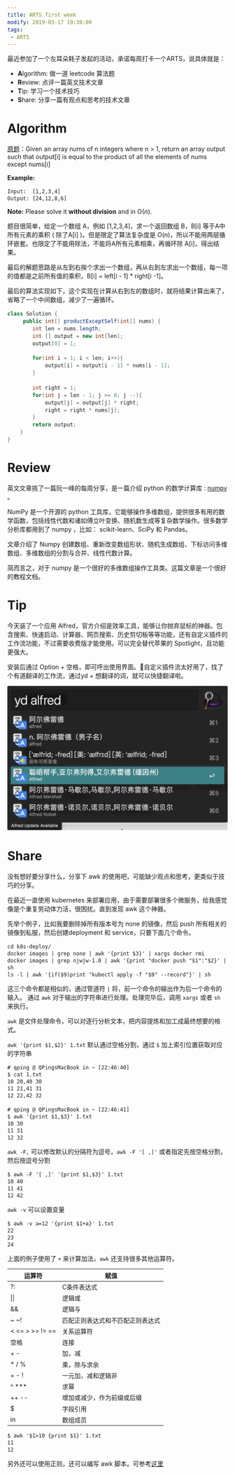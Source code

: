 ```yaml
---
title: ARTS first week
modify: 2019-03-17 19:30:00
tags:
 - ARTS
---
```


最近参加了一个左耳朵耗子发起的活动，承诺每周打卡一个ARTS，说具体就是：

- **A**lgorithm: 做一道 leetcode 算法题
- **R**eview: 点评一篇英文技术文章
- **T**ip: 学习一个技术技巧
- **S**hare: 分享一篇有观点和思考的技术文章

<!-- more -->

# Algorithm

[原题](https://leetcode.com/problems/product-of-array-except-self)：Given an array nums of n integers where n > 1,  return an array output such that output[i] is equal to the product of all the elements of nums except nums[i]

**Example:**

```
Input:  [1,2,3,4]
Output: [24,12,8,6]
```

**Note:** Please solve it **without division** and in O(*n*).

题目很简单，给定一个数组 A，例如 [1,2,3,4]，求一个返回数组 B，B[i] 等于A中所有元素的乘积 ( 除了A[i] )。但是限定了算法复杂度是 O(n)，所以不能用两层循环嵌套。也限定了不能用除法，不能将A所有元素相乘，再循环除 A[i]，得出结果。

最后的解题思路是从左到右挨个求出一个数组，再从右到左求出一个数组，每一项的值都是之前所有值的乘积，B[i] = left[i - 1] * right[i -1]。

最后的算法实现如下，这个实现在计算从右到左的数组时，就将结果计算出来了，省略了一个中间数组，减少了一遍循环。

``` java
class Solution {
     public int[] productExceptSelf(int[] nums) {
        int len = nums.length;
        int [] output = new int[len];
        output[0] = 1;

        for(int i = 1; i < len; i++){
            output[i] = output[i - 1] * nums[i - 1];
        }

        int right = 1;
        for(int j = len - 1; j >= 0; j --){
            output[j] = output[j] * right;
            right = right * nums[j];
        }
        return output;
    }
}
```

# Review

英文文章挑了一篇阮一峰的每周分享，是一篇介绍 python 的数学计算库 : [numpy](https://www.pythonprogramming.in/numpy-tutorial-with-examples-and-solutions.html) 。

NumPy 是一个开源的 python 工具库，它能够操作多维数组，提供很多有用的数学函数，包括线性代数和诸如傅立叶变换、随机数生成等复杂数学操作。很多数学分析库都用到了 numpy  ，比如： scikit-learn、SciPy 和 Pandas。

文章介绍了 Numpy 创建数组、重新改变数组形状、随机生成数组、下标访问多维数组、多维数组的分割与合并、线性代数计算。

简而言之，对于 numpy 是一个很好的多维数组操作工具类。这篇文章是一个很好的教程文档。

# Tip

今天装了一个应用 Alfred，官方介绍是效率工具，能够让你抛弃鼠标的神器。包含搜索、快速启动、计算器、网页搜索、历史剪切板等等功能，还有自定义插件的工作流功能，不过需要收费版才能使用。可以完全替代苹果的 Spotlight，且功能更强大。

安装后通过 Option + 空格，即可呼出使用界面。自定义插件流太好用了，找了个有道翻译的工作流，通过yd + 想翻译的词，就可以快捷翻译啦。

![image-20190317220948758](assets/image-20190317220948758.png)



# Share

没有想好要分享什么，分享下 awk 的使用吧，可能缺少观点和思考，更类似于技巧的分享。

在最近一直使用 kubernetes 来部署应用，由于需要部署很多个微服务，给我感觉像是个重复劳动体力活，很困扰。直到发现 awk 这个神器。

先举个例子，比如我要删除掉所有版本号为 none 的镜像，然后 push 所有相关的镜像到私服，然后创建deployment 和 service，只要下面几个命令。

```
cd k8s-deploy/
docker images | grep none | awk '{print $3}' | xargs docker rmi
docker images | grep njwjw-1.0 | awk '{print "docker push "$1":"$2}' | sh
ls -l | awk '{if($9)print "kubectl apply -f "$9" --record"}' | sh
```

这三个命令都是相似的，通过管道符 `|` 将，前一个命令的输出作为后一个命令的输入。 通过 `awk` 对于输出的字符串进行处理。处理完毕后，调用 `xargs` 或者 `sh` 来执行。

`awk` 是文件处理命令，可以对逐行分析文本，把内容提炼和加工成最终想要的格式。

`awk '{print $1,$2}' 1.txt`   默认通过空格分割，通过 `$` 加上索引位置获取对应的字符串

```
# qping @ QPingsMacBook in ~ [22:46:40]
$ cat 1.txt
10 20,40 30
11 21,41 31
12 22,42 32

# qping @ QPingsMacBook in ~ [22:46:41]
$ awk '{print $1,$3}' 1.txt
10 30
11 31
12 32
```

`awk -F,` 可以修改默认的分隔符为逗号，`awk -F '[ ,]'` 或者指定先按空格分割，然后按逗号分割

```
$ awk -F '[ ,]' '{print $1,$3}' 1.txt
10 40
11 41
12 42
```

`awk -v` 可以设置变量

```
$ awk -v a=12 '{print $1+a}' 1.txt
22
23
24
```

上面的例子使用了 `+` 来计算加法，`awk` 还支持很多其他运算符。

| 运算符          | 赋值                             |
| --------------- | -------------------------------- |
| ?:              | C条件表达式                      |
| \|\|            | 逻辑或                           |
| &&              | 逻辑与                           |
| ~ ~!            | 匹配正则表达式和不匹配正则表达式 |
| < <= > >= != == | 关系运算符                       |
| 空格            | 连接                             |
| + -             | 加，减                           |
| * / %           | 乘，除与求余                     |
| + - !           | 一元加，减和逻辑非               |
| ^ ***           | 求幂                             |
| ++ --           | 增加或减少，作为前缀或后缀       |
| $               | 字段引用                         |
| in              | 数组成员                         |

```
$ awk '$1>10 {print $1}' 1.txt
11
12
```

另外还可以使用正则，还可以编写 awk 脚本。可参考[这里](http://www.runoob.com/linux/linux-comm-awk.html)

